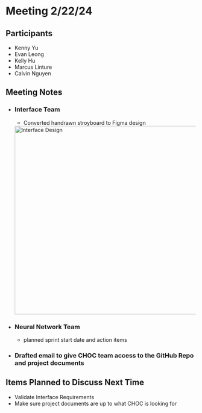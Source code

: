# Meeting 2/22/24
## Participants
- Kenny Yu
- Evan Leong
- Kelly Hu
- Marcus Linture
- Calvin Nguyen


## Meeting Notes
- ### Interface Team
    - Converted handrawn stroyboard to Figma design 

    <img src="https://cdn.discordapp.com/attachments/1197613724547153933/1212594013597601863/CHOC_Interface_1.png?ex=65f2672d&is=65dff22d&hm=f2ecbf888c75f710701aadc06bced98046e1b7737939b09c5458d7e63dcae277&" alt="Interface Design" width="500">

- ### Neural Network Team
    - planned sprint start date and action items

- ### Drafted email to give CHOC team access to the GitHub Repo and project documents

## Items Planned to Discuss Next Time
- Validate Interface Requirements 
- Make sure project documents are up to what CHOC is looking for
